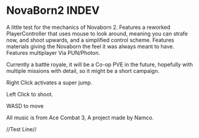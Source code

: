 # NovaBorn2 INDEV
 A little test for the mechanics of Novaborn 2. 
Features a reworked PlayerController that uses mouse to look around, meaning you can strafe now, and shoot upwards, and a simplified control scheme.
Features materials giving the Novaborn the feel it was always meant to have.
Features multiplayer Via PUN/Photon.

Currently a battle royale, it will be a Co-op PVE in the future, hopefully with multiple missions with detail, so it might be a short campaign.

Right Click activates a super jump.

Left Click to shoot.

WASD to move

All music is from Ace Combat 3, A project made by Namco.

//Test Line//
